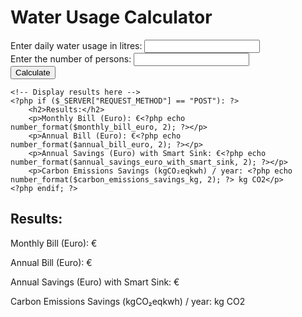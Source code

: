 <?php
error_reporting(E_ALL);
ini_set('display_errors', 1);

// Constants based on provided data
$tarif_rate_per_1000L = 2.67; // Euro per 1000 liters
$rate_per_1000L_daily = 0.27; // Euro per 1000 liters daily
$cubic_litres_euro = 5.07; // Euro per cubic liter
$litres_1000_litres = 1.69; // Conversion factor from 1000 liters to liters

// Initialize variables
$monthly_bill_euro = 0;
$annual_bill_euro = 0;
$annual_savings_euro_with_smart_sink = 0;
$carbon_emissions_savings_kg = 0;

// Get user inputs
if ($_SERVER["REQUEST_METHOD"] == "POST") {
    $daily_water_usage_litres = floatval($_POST["daily_water_usage"]);
    $num_of_persons = intval($_POST["num_of_persons"]);
    $smart_sink_savings_percent = 0.30; // 30% savings with smart sink

    // Calculate Monthly and Annual Usage
    $monthly_water_usage_litres = $daily_water_usage_litres * 30 * $num_of_persons;
    $annual_water_usage_litres = $monthly_water_usage_litres * 12;

    // Calculate Monthly and Annual Billings
    $monthly_bill_euro = ($monthly_water_usage_litres / 1000) * $tarif_rate_per_1000L + $rate_per_1000L_daily;
    $annual_bill_euro = $monthly_bill_euro * 12;

    // Calculate Savings
    $net_flush_litres = $annual_water_usage_litres - (1000 * $num_of_persons); // Assuming 1000 liters is the base demand per person
    $net_flush_savings_euro = ($net_flush_litres / 1000) * $cubic_litres_euro;
    $annual_savings_euro = $annual_bill_euro - $net_flush_savings_euro;

    // Apply smart sink savings
    $annual_savings_euro_with_smart_sink = $annual_savings_euro * $smart_sink_savings_percent;

    // Calculate CO2 emissions savings
    $carbon_emissions_savings_kg = $annual_savings_euro_with_smart_sink / 1000;
}
?>

<!DOCTYPE html>
<html lang="en">
<head>
    <meta charset="UTF-8">
    <title>Water Usage Calculator</title>
</head>
<body>
    <h1>Water Usage Calculator</h1>
    <form method="POST">
        <label for="daily_water_usage">Enter daily water usage in litres:</label>
        <input type="number" name="daily_water_usage" required><br>
        <label for="num_of_persons">Enter the number of persons:</label>
        <input type="number" name="num_of_persons" required><br>
        <input type="submit" value="Calculate">
    </form>

    <!-- Display results here -->
    <?php if ($_SERVER["REQUEST_METHOD"] == "POST"): ?>
        <h2>Results:</h2>
        <p>Monthly Bill (Euro): €<?php echo number_format($monthly_bill_euro, 2); ?></p>
        <p>Annual Bill (Euro): €<?php echo number_format($annual_bill_euro, 2); ?></p>
        <p>Annual Savings (Euro) with Smart Sink: €<?php echo number_format($annual_savings_euro_with_smart_sink, 2); ?></p>
        <p>Carbon Emissions Savings (kgCO₂eqkwh) / year: <?php echo number_format($carbon_emissions_savings_kg, 2); ?> kg CO2</p>
    <?php endif; ?>
</body>
</html>
<!-- Display results here -->
<?php if ($_SERVER["REQUEST_METHOD"] == "POST"): ?>
    <h2>Results:</h2>
    <p>Monthly Bill (Euro): €<?php echo number_format($monthly_bill_euro, 2); ?></p>
    <p>Annual Bill (Euro): €<?php echo number_format($annual_bill_euro, 2); ?></p>
    <p>Annual Savings (Euro) with Smart Sink: €<?php echo number_format($annual_savings_euro_with_smart_sink, 2); ?></p>
    <p>Carbon Emissions Savings (kgCO₂eqkwh) / year: <?php echo number_format($carbon_emissions_savings_kg, 2); ?> kg CO2</p>
<?php endif; ?>